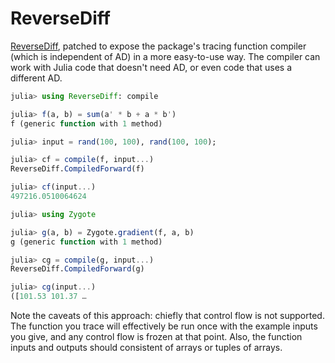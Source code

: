 # ReverseDiff

[ReverseDiff](https://github.com/JuliaDiff/ReverseDiff.jl), patched to expose the package's tracing function compiler (which is independent of AD) in a more easy-to-use way. The compiler can work with Julia code that doesn't need AD, or even code that uses a different AD.

```julia
julia> using ReverseDiff: compile

julia> f(a, b) = sum(a' * b + a * b')
f (generic function with 1 method)

julia> input = rand(100, 100), rand(100, 100);

julia> cf = compile(f, input...)
ReverseDiff.CompiledForward(f)

julia> cf(input...)
497216.0510064624
```

```julia
julia> using Zygote

julia> g(a, b) = Zygote.gradient(f, a, b)
g (generic function with 1 method)

julia> cg = compile(g, input...)
ReverseDiff.CompiledForward(g)

julia> cg(input...)
([101.53 101.37 …
```

Note the caveats of this approach: chiefly that control flow is not supported. The function you trace will effectively be run once with the example inputs you give, and any control flow is frozen at that point. Also, the function inputs and outputs should consistent of arrays or tuples of arrays.
